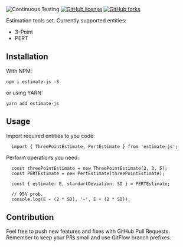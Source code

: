 ![Continuous Testing](https://github.com/AndreyProgr/estimate-js/actions/workflows/continuous-testing.yml/badge.svg?branch=develop)
[![GitHub license](https://img.shields.io/github/license/AndreyProgr/estimate-js)](https://github.com/AndreyProgr/estimate-js/blob/develop/LICENSE)
[![GitHub forks](https://img.shields.io/github/forks/AndreyProgr/estimate-js)](https://github.com/AndreyProgr/estimate-js/network)

Estimation tools set. Currently supported entities:
  - 3-Point
  - PERT
 
## Installation

With NPM:
```
npm i estimate-js -S
```
or using YARN:
```
yarn add estimate-js
```

## Usage

Import required entities to you code:

```
  import { ThreePointEstimate, PertEstimate } from 'estimate-js';
```

Perform operations you need:

```
  const threePointEstimate = new ThreePointEstimate(2, 3, 5);
  const PERTEstimate = new PertEstimate(threePointEstimate);

  const { estimate: E, standartDeviation: SD } = PERTEstimate;

  // 95% prob.
  console.log(E - (2 * SD), '-', E + (2 * SD));
```

## Contribution

Feel free to push new features and fixes with GitHub Pull Requests. Remember to keep your PRs small and use GitFlow branch prefixes.
